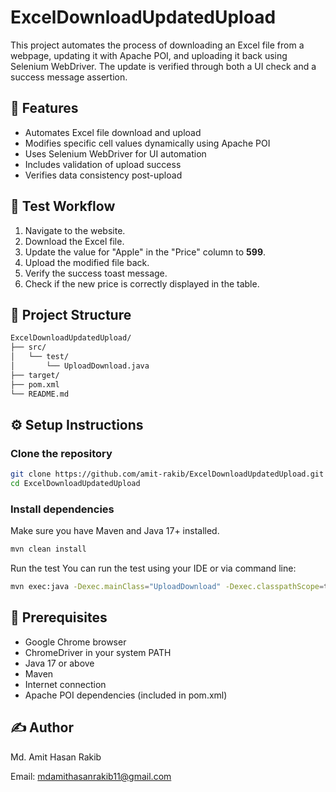 # ExcelDownloadUpdatedUpload

This project automates the process of downloading an Excel file from a webpage, updating it with Apache POI, and uploading it back using Selenium WebDriver. The update is verified through both a UI check and a success message assertion.

## 📌 Features

- Automates Excel file download and upload
- Modifies specific cell values dynamically using Apache POI
- Uses Selenium WebDriver for UI automation
- Includes validation of upload success
- Verifies data consistency post-upload

## 🧪 Test Workflow

1. Navigate to the website.
2. Download the Excel file.
3. Update the value for "Apple" in the "Price" column to **599**.
4. Upload the modified file back.
5. Verify the success toast message.
6. Check if the new price is correctly displayed in the table.

## 📁 Project Structure

```bash
ExcelDownloadUpdatedUpload/
├── src/
│   └── test/
│       └── UploadDownload.java
├── target/
├── pom.xml
└── README.md
```
## ⚙️ Setup Instructions

### Clone the repository

```bash
git clone https://github.com/amit-rakib/ExcelDownloadUpdatedUpload.git
cd ExcelDownloadUpdatedUpload
```

### Install dependencies
Make sure you have Maven and Java 17+ installed.

```bash
mvn clean install
```

Run the test
You can run the test using your IDE or via command line:

``` bash
mvn exec:java -Dexec.mainClass="UploadDownload" -Dexec.classpathScope=test

```
## 🔧 Prerequisites

- Google Chrome browser 
- ChromeDriver in your system PATH
- Java 17 or above
- Maven
- Internet connection
- Apache POI dependencies (included in pom.xml)

## ✍️ Author

Md. Amit Hasan Rakib

Email: mdamithasanrakib11@gmail.com

